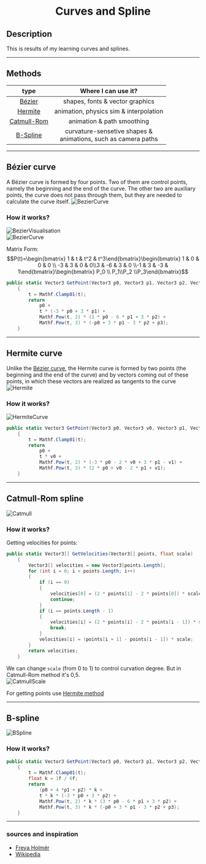 <h1 align="center"> Curves and Spline</h1>

## Description
This is results of my learning curves and splines.
***

## Methods

type |  Where I can use it?
:----:|:---------------------:
[Bézier](#beziersection) | shapes, fonts & vector graphics
[Hermite](#hermitesection) | animation, physics sim & interpolation
[Catmull-Rom](#catmullsection) | animation & path smoothing
[B-Spline](#bsplinelsection) | curvature-sensetive shapes &<br> animations, such as camera paths
***

## <a id="beziersection">Bézier curve
A Bézier curve is formed by four points. Two of them are control points, namely the beginning and the end of the curve. The other two are auxiliary points, the curve does not pass through them, but they are needed to calculate the curve itself.
![BezierCurve](https://user-images.githubusercontent.com/70095026/222391334-2aa7aea3-6342-4bbd-87d9-0c733c3de936.gif)

### How it works?
![BezierVisualisation](https://user-images.githubusercontent.com/70095026/222672969-e8243aeb-ad4b-4cdf-a50f-15b24948141a.gif)  
![BezierCurve](https://user-images.githubusercontent.com/70095026/222417678-3018c701-a7ef-42e6-83f5-b23be96f3715.png)  

Matrix Form:
$$P(t)=\begin{bmatrix} 1 & t & t^2 & t^3\end{bmatrix}\begin{bmatrix} 1 & 0 & 0 & 0 \\ -3 & 3 & 0 & 0\\3 & -6 & 3 & 0 \\-1 & 3 & -3 & 1\end{bmatrix}\begin{bmatrix} P_0 \\ P_1\\P_2 \\P_3\end{bmatrix}$$
```C#
public static Vector3 GetPoint(Vector3 p0, Vector3 p1, Vector3 p2, Vector3 p3, float t)
    {
        t = Mathf.Clamp01(t);
        return
            p0 +
            t * (-3 * p0 + 3 * p1) +
            Mathf.Pow(t, 2) * (3 * p0 - 6 * p1 + 3 * p2) +
            Mathf.Pow(t, 3) * (-p0 + 3 * p1 - 3 * p2 + p3);
    }
```
***

## <a id="hermitesection">Hermite curve
Unlike the [Bézier curve](#beziersection), the Hermite curve is formed by two points (the beginning and the end of the curve) and by vectors coming out of these points, in which these vectors are realized as tangents to the curve
![Hermite](https://user-images.githubusercontent.com/70095026/222453698-4724b1de-8a2b-474b-9f12-f8d95e8e9d7a.gif)
    
### How it works?
![HermiteCurve](https://user-images.githubusercontent.com/70095026/222454752-3421b256-4d85-437c-9d5e-dcf62a2838df.png)
```C#
public static Vector3 GetPoint(Vector3 p0, Vector3 v0, Vector3 p1, Vector3 v1, float t)
    {
        t = Mathf.Clamp01(t);
        return
            p0 +
            t * v0 +
            Mathf.Pow(t, 2) * (-3 * p0 - 2 * v0 + 3 * p1 - v1) +
            Mathf.Pow(t, 3) * (2 * p0 + v0 - 2 * p1 + v1);
    }
```
***

## <a id="catmullsection">Catmull-Rom spline
![Catmull](https://user-images.githubusercontent.com/70095026/222519774-63d88ab6-d2ec-4d29-8a1a-80e2f03a99a3.gif)
### How it works?
Getting velocities for points:
```C#
public static Vector3[] GetVelocities(Vector3[] points, float scale)
    {
        Vector3[] velocities = new Vector3[points.Length];
        for (int i = 0; i < points.Length; i++)
        {
            if (i == 0)
            {
                velocities[0] = (2 * points[1] - 2 * points[0]) * scale;
                continue;
            }
            if (i == points.Length - 1)
            {
                velocities[i] = (2 * points[i] - 2 * points[i - 1]) * scale;
                break;
            }
            velocities[i] = (points[i + 1] - points[i - 1]) * scale;
        }
        return velocities;
    }
```
We can change ```scale``` (from 0 to 1) to control curvation degree. But in Catmull-Rom method it's 0,5.  
![CatmullScale](https://user-images.githubusercontent.com/70095026/222517405-ecaba1a1-9af7-48bb-b772-275a93b51f69.gif)

For getting points use [Hermite method](#hermitesection)<br>
***

## <a id="bsplinelsection">B-spline
![BSpline](https://user-images.githubusercontent.com/70095026/222896302-37c3aa92-2f4b-44fe-8935-8e9061613141.gif)
### How it works?
```C#
public static Vector3 GetPoint(Vector3 p0, Vector3 p1, Vector3 p2, Vector3 p3, float t)
    {
        t = Mathf.Clamp01(t);
        float k = 1f / 6f;
        return
            (p0 + 4 *p1 + p2) * k +
            t * k * (-3 * p0 + 3 * p2) +
            Mathf.Pow(t, 2) * k * (3 * p0 - 6 * p1 + 3 * p2) +
            Mathf.Pow(t, 3) * k * (-p0 + 3 * p1 - 3 * p2 + p3);
    }
```
***

### sources and inspiration

* [Freya Holmér](https://www.youtube.com/@Acegikmo/featured)
* [Wikipedia](https://en.wikipedia.org/wiki/Bezier_curve)
